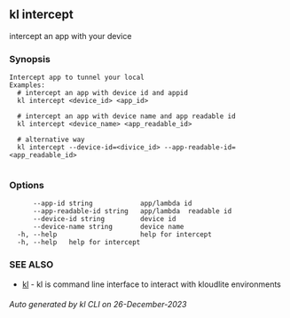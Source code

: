 ## kl intercept

intercept an app with your device

### Synopsis

```
Intercept app to tunnel your local
Examples:
  # intercept an app with device id and appid
  kl intercept <device_id> <app_id>

  # intercept an app with device name and app readable id
  kl intercept <device_name> <app_readable_id>

  # alternative way
  kl intercept --device-id=<divice_id> --app-readable-id=<app_readable_id>
	
```

### Options

```
      --app-id string            app/lambda id
      --app-readable-id string   app/lambda  readable id
      --device-id string         device id
      --device-name string       device name
  -h, --help                     help for intercept
  -h, --help   help for intercept
```

### SEE ALSO

* [kl](kl.md)  - kl is command line interface to interact with kloudlite environments

###### Auto generated by kl CLI on 26-December-2023
